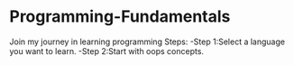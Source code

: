 # Programming-Fundamentals
Join my journey in learning programming
Steps:
-Step 1:Select a language you want to learn.
-Step 2:Start with oops concepts.
